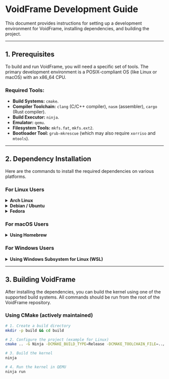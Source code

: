 # VoidFrame Development Guide

This document provides instructions for setting up a development environment for VoidFrame, installing dependencies, and building the project.

---

## 1. Prerequisites

To build and run VoidFrame, you will need a specific set of tools. The primary development environment is a POSIX-compliant OS (like Linux or macOS) with an x86_64 CPU.

### Required Tools:
- **Build Systems:** `cmake`.
- **Compiler Toolchain:** `clang` (C/C++ compiler), `nasm` (assembler), `cargo` (Rust compiler).
- **Build Executor:** `ninja`.
- **Emulator:** `qemu`.
- **Filesystem Tools:** `mkfs.fat`, `mkfs.ext2`.
- **Bootloader Tool:** `grub-mkrescue` (which may also require `xorriso` and `mtools`).

---

## 2. Dependency Installation

Here are the commands to install the required dependencies on various platforms.

### For Linux Users

<details>
<summary><b>Arch Linux</b></summary>

```bash
# Update package list and install dependencies
sudo pacman -Syu cmake ninja clang nasm qemu-full dosfstools e2fsprogs grub xorriso mtools rustup
rustup target add x86_64-unknown-none
rustup toolchain install nightly
```

</details>

<details>
<summary><b>Debian / Ubuntu</b></summary>

```bash
# Update package list and install dependencies
sudo apt update
sudo apt install -y cmake ninja-build clang nasm qemu-system-x86 dosfstools e2fsprogs grub-pc-bin xorriso mtools
curl --proto '=https' --tlsv1.3 https://sh.rustup.rs -sSf | sh -s -- -y
source ~/.cargo/env
rustup toolchain install nightly
rustup target add x86_64-unknown-none
```

</details>

<details>
<summary><b>Fedora</b></summary>

```bash
# Install dependencies
sudo dnf install -y cmake ninja-build clang nasm qemu-system-x86 dosfstools e2fsprogs grub2-tools-extra xorriso mtools
curl --proto '=https' --tlsv1.3 https://sh.rustup.rs -sSf | sh -s -- -y
source ~/.cargo/env
rustup toolchain install nightly
rustup target add x86_64-unknown-none
```

</details>

### For macOS Users

<details>
<summary><b>Using Homebrew</b></summary>

It is recommended to use [Homebrew](https://brew.sh/) to install packages on macOS.

```bash
# Install dependencies via Homebrew
brew install cmake ninja llvm nasm qemu e2fsprogs dosfstools grub

# Add LLVM to your PATH so the build system can find clang
echo 'export PATH="/usr/local/opt/llvm/bin:$PATH"' >> ~/.zshrc
source ~/.zshrc
```

</details>

### For Windows Users

<details>
<summary><b>Using Windows Subsystem for Linux (WSL)</b></summary>

Native development on Windows is not recommended due to the difficulty in setting up the required kernel development tools (like GRUB and `mkfs`).

The recommended approach is to use [WSL](https://learn.microsoft.com/en-us/windows/wsl/install), which allows you to run a Linux environment directly on Windows.

1.  Install WSL with a distribution like **Ubuntu**. 
2.  Open your WSL terminal.
3.  Follow the **Debian / Ubuntu** instructions above to install the dependencies.

</details>

---

## 3. Building VoidFrame

After installing the dependencies, you can build the kernel using one of the supported build systems. All commands should be run from the root of the VoidFrame repository.

### Using CMake (actively maintained)

```bash
# 1. Create a build directory
mkdir -p build && cd build

# 2. Configure the project (example for Linux)
cmake .. -G Ninja -DCMAKE_BUILD_TYPE=Release -DCMAKE_TOOLCHAIN_FILE=../cmake/toolchain/linux-x64.cmake

# 3. Build the kernel
ninja

# 4. Run the kernel in QEMU
ninja run
```
